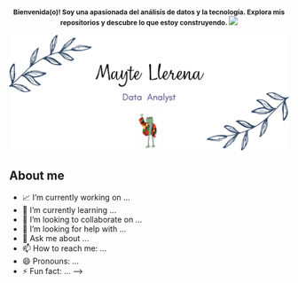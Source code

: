 <div align="center">
  <h1 align="center" style="font-size: 12px;">Bienvenida(o)! Soy una apasionada del análisis de datos y la tecnología. Explora mis repositorios y descubre lo que estoy construyendo. <img src="https://media.giphy.com/media/hvRJCLFzcasrR4ia7z/giphy.gif" width="35"></h1>
</div>

  
![Hi](https://raw.githubusercontent.com/MayteLlerena/MayteLlerena/main/banner.png)

## About me

- 📈 I’m currently working on ...
- 🌱 I’m currently learning ...
- 👯 I’m looking to collaborate on ...
- 🤔 I’m looking for help with ...
- 💬 Ask me about ...
- 📫 How to reach me: ...
- 😄 Pronouns: ...
- ⚡ Fun fact: ...
-->
